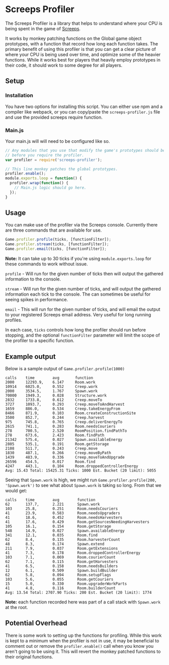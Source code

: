 # Screeps Profiler

The Screeps Profiler is a library that helps to understand where your CPU is being spent in the game of [Screeps](https://screeps.com).

It works by monkey patching functions on the Global game object prototypes, with a function that record how long each function takes.  The primary benefit of using this profiler is that you can get a clear picture of where your CPU is being used over time, and optimize some of the heavier functions.  While it works best for players that heavily employ prototypes in their code, it should work to some degree for all players.

## Setup

### Installation

You have two options for installing this script.  You can either use npm and a compiler like webpack, or you can copy/paste the `screeps-profiler.js` file and use the provided screeps require function.

### Main.js

Your main.js will will need to be configured like so.

```javascript
// Any modules that you use that modify the game's prototypes should be require'd
// before you require the profiler.
var profiler = require('screeps-profiler');

// This line monkey patches the global prototypes.
profiler.enable();
module.exports.loop = function() {
  profiler.wrap(function() {
    // Main.js logic should go here.
  });
}
```

## Usage

You can make use of the profiler via the Screeps console.  Currently there are three commands that are available for use.

```javascript
Game.profiler.profile(ticks, [functionFilter]);
Game.profiler.stream(ticks, [functionFilter]);
Game.profiler.email(ticks, [functionFilter]);
```

**Note:** It can take up to 30 ticks if you're using `module.exports.loop` for these commands to work without issue.

`profile` - Will run for the given number of ticks then will output the gathered information to the console.

`stream` - Will run for the given number of ticks, and will output the gathered information each tick to the console.  The can sometimes be useful for seeing spikes in performance.

`email` - This will run for the given number of ticks, and will email the output to your registered Screeps email address.  Very useful for long running profiles.

In each case, `ticks` controls how long the profiler should run before stopping, and the optional `functionFilter` parameter will limit the scope of the profiler to a specific function.

## Example output

Below is a sample output of `Game.profiler.profile(1000)`

```
calls    time        avg       function
2000     12293.9,    6.147     Room.work
10914    6025.0,     0.552     Creep.work
2000     3534.5,     1.767     Spawn.work
70000    1949.3,     0.028     Structure.work
2832     1733.8,     0.612     Creep.moveTo
3727     1093.7,     0.293     Creep.moveToAndHarvest
1659     886.0,      0.534     Creep.takeEnergyFrom
8466     871.9,      0.103     Room.createConstructionSite
3500     852.7,      0.244     Creep.harvest
975      745.8,      0.765     Creep.deliverEnergyTo
2615     741.1,      0.283     Room.needsCouriers
278      700.5,      2.520     RoomPosition.findPathTo
278      673.6,      2.423     Room.findPath
21342    575.4,      0.027     Spawn.availableEnergy
2805     535.1,      0.191     Room.getStorage
2108     511.7,      0.243     Creep.move
1830     487.1,      0.266     Creep.moveByPath
1439     483.9,      0.336     Creep.moveToAndUpgrade
26596    454.5,      0.017     Room.find
4247     443.1,      0.104     Room.droppedControllerEnergy
Avg: 15.43 Total: 15425.31 Ticks: 1000 Est. Bucket (20 limit): 5055
```

Seeing that `Spawn.work` is high, we might run `Game.profiler.profile(200, 'Spawn.work')` to see what about `Spawn.work` is taking so long.  From that we would get:

```
calls    time        avg        function
62       137.7,      2.221      Spawn.work
103      25.8,       0.251      Room.needsCouriers
41       23.9,       0.583      Room.needsUpgraders
41       18.6,       0.452      Room.needsHarvesters
41       17.6,       0.429      Room.getSourcesNeedingHarvesters
105      16.1,       0.154      Room.getStorage
548      14.9,       0.027      Spawn.availableEnergy
341      12.1,       0.035      Room.find
62       8.4,        0.135      Room.harvesterCount
48       8.3,        0.174      Spawn.extend
211      7.9,        0.037      Room.getExtensions
41       7.3,        0.178      Room.droppedControllerEnergy
103      7.1,        0.069      Room.courierCount
62       7.1,        0.115      Room.getHarvesters
41       6.5,        0.158      Room.needsBuilders
12       6.1,        0.509      Spawn.buildBuilder
62       5.8,        0.094      Room.setupFlags
103      5.6,        0.055      Room.getCouriers
15       5.0,        0.330      Room.upgraderWorkParts
41       4.8,        0.116      Room.builderCount
Avg: 13.54 Total: 2707.90 Ticks: 200 Est. Bucket (20 limit): 1774
```

**Note:** each function recorded here was part of a call stack with `Spawn.work` at the root.

## Potential Overhead

There is some work to setting up the functions for profiling.  While this work is kept to a minimum when the profiler is not in use, it may be beneficial to comment out or remove the `profiler.enable()` call when you know you aren't going to be using it.  This will revert the monkey patched functions to their original functions.
